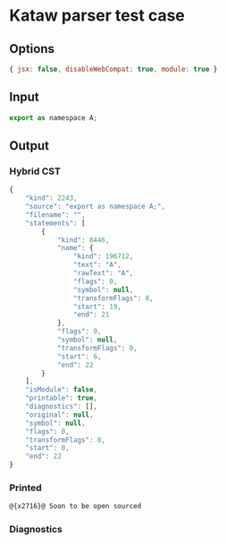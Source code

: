 # Kataw parser test case

## Options

`````js
{ jsx: false, disableWebCompat: true, module: true }
`````

## Input

`````js
export as namespace A;
`````

## Output

### Hybrid CST

```javascript
{
    "kind": 2243,
    "source": "export as namespace A;",
    "filename": "",
    "statements": [
        {
            "kind": 8446,
            "name": {
                "kind": 196712,
                "text": "A",
                "rawText": "A",
                "flags": 0,
                "symbol": null,
                "transformFlags": 0,
                "start": 19,
                "end": 21
            },
            "flags": 0,
            "symbol": null,
            "transformFlags": 0,
            "start": 6,
            "end": 22
        }
    ],
    "isModule": false,
    "printable": true,
    "diagnostics": [],
    "original": null,
    "symbol": null,
    "flags": 0,
    "transformFlags": 0,
    "start": 0,
    "end": 22
}
```

### Printed

```javascript
@{x2716}@ Soon to be open sourced
```

### Diagnostics

```javascript

```

